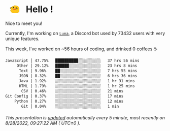 <h1>   <img src="./spoinky.gif" style="vertical-align:middle;" width="30px">   Hello ! </h1>

Nice to meet you!

Currently, I'm working on <a href='https://github.com/Asgarrrr/Luna'>`Luna`</a>, a Discord bot used by 73432 users with very unique features.

This week, I've worked on ~56 hours of coding, and drinked 0 coffees ☕

```
JavaScript │ 47.75%   ██████████░░░░░░░░░░   37 hrs 56 mins
     Other │ 29.12%   ██████░░░░░░░░░░░░░░   23 hrs 8 mins
      Text │ 9.96%    ██░░░░░░░░░░░░░░░░░░   7 hrs 55 mins
      JSON │ 8.32%    ██░░░░░░░░░░░░░░░░░░   6 hrs 36 mins
      Java │ 1.92%    ░░░░░░░░░░░░░░░░░░░░   1 hr 31 mins
      HTML │ 1.79%    ░░░░░░░░░░░░░░░░░░░░   1 hr 25 mins
       CSV │ 0.46%    ░░░░░░░░░░░░░░░░░░░░   21 mins
Git Config │ 0.37%    ░░░░░░░░░░░░░░░░░░░░   17 mins
    Python │ 0.27%    ░░░░░░░░░░░░░░░░░░░░   12 mins
       Git │ 0.04%    ░░░░░░░░░░░░░░░░░░░░   1 min
```

###### This presentation is [updated](https://github.com/Asgarrrr) automatically every 5 minute, most recently on 8/28/2022, 09:27:22 AM ( UTC±0 ).